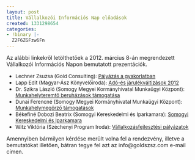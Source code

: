 ```yaml
---
layout: post
title: Vállalkozói Információs Nap előadások
created: 1331298654
categories:
- !binary |-
  Z2F6ZGFzw6Fn
---
```

<p>Az alábbi linkekről letölthetőek a 2012. március 8-án megrendezett Vállalkozói Információs Napon bemutatott prezentációk.</p><ul><li><span style="font-size: small;">Lechner Zsuzsa (Gold Consulting): <a href="/sites/goldconsulting.eu/files/img/P%C3%A1ly%C3%A1z%C3%A1s%20a%20gyakorlatban.pdf" target="_blank" title="Pályázás a gyakorlatban">Pályázás a gyakorlatban</a></span></li><li><span style="font-size: small;">Lapp Edit (Magyar-Ász Könyvelőiroda): <a href="/sites/goldconsulting.eu/files/img/Ad%C3%B3-%C3%A9s%20j%C3%A1rul%C3%A9kv%C3%A1ltiz%C3%A1sok%202012.%20V%C3%A1llalkoz%C3%B3i%20Kp..pdf" target="_blank" title="Adó- és járulékváltozás 2012">Adó-és járulékváltizások 2012</a></span></li><li><span style="font-size: small;">Dr. Szikra László (Somogy Megyei Kormányhivatal Munkaügyi Központ): <a href="/sites/goldconsulting.eu/files/img/Munkahelyteremt%C5%91%20beruh%C3%A1z%C3%A1sok%20t%C3%A1mogat%C3%A1sa.pdf" target="_blank" title="Munkahelyteremtő beruházások">Munkahelyteremtő beruházások támogatása</a></span></li><li><span style="font-size: small;">Dunai Ferencné (Somogy Megyei Kormányhivatal Munkaügyi Központ): <a href="/sites/goldconsulting.eu/files/img/Munkahelymeg%C5%91rz%C5%91%20t%C3%A1mogat%C3%A1sok.pdf" target="_blank" title="Munkahelymegörző támogatások">Munkahelymegörző támogatások</a></span></li><li><span style="font-size: small;">Békefiné Dobozi Beatrix (Somogyi Kereskedelmi és Iparkamara): <a href="/sites/goldconsulting.eu/files/img/Somogyi%20Kereskedelmi%20%C3%A9s%20Iparkamara.pdf" target="_blank" title="Somogyi Kereskedelmi és Iparkamara">Somogyi Kereskedelmi és Iparkamara</a></span></li><li><span style="font-size: small;">Witz Viktória (Széchenyi Program Iroda): <a href="/sites/goldconsulting.eu/files/img/V%C3%A1llalkoz%C3%A1sfejleszt%C3%A9si%20p%C3%A1ly%C3%A1zatok.ppt" target="_blank" title="Vállalkozásfejlesztési pályázatok">Vállalkozásfejlesztési pályázatok</a></span></li></ul><p>Amennyiben bármilyen kérdése merült volna fel a rendezvény, illetve a bemutatókat illetően, bátran tegye fel azt az info@goldszsz.com e-mail címen.</p>
